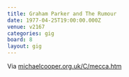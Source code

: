 ```yaml
---
title: Graham Parker and The Rumour
date: 1977-04-25T19:00:00.000Z
venue: v2167
categories: gig
board: 8
layout: gig
---
```

Via <a rel="nofollow noopener" href="http://michaelcooper.org.uk/C/mecca.htm">michaelcooper.org.uk/C/mecca.htm</a>